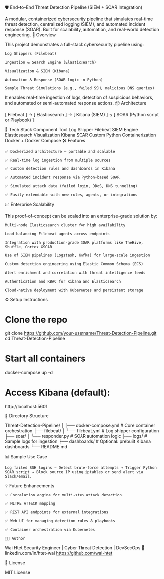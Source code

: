 🛡️ End-to-End Threat Detection Pipeline (SIEM + SOAR Integration)

A modular, containerized cybersecurity pipeline that simulates real-time threat detection, centralized logging (SIEM), and automated incident response (SOAR). Built for scalability, automation, and real-world detection engineering.
🚀 Overview

This project demonstrates a full-stack cybersecurity pipeline using:

    Log Shippers (Filebeat)

    Ingestion & Search Engine (Elasticsearch)

    Visualization & SIEM (Kibana)

    Automation & Response (SOAR logic in Python)

    Sample Threat Simulations (e.g., failed SSH, malicious DNS queries)

It enables real-time ingestion of logs, detection of suspicious behaviors, and automated or semi-automated response actions.
📦 Architecture

[ Filebeat ] → [ Elasticsearch ] → [ Kibana (SIEM) ]
                                  ↘
                               [ SOAR (Python script or Playbook) ]

🧰 Tech Stack
Component	Tool
Log Shipper	Filebeat
SIEM Engine	Elasticsearch
Visualization	Kibana
SOAR	Custom Python
Containerization	Docker + Docker Compose
🛠️ Features

    ✅ Dockerized architecture — portable and scalable

    ✅ Real-time log ingestion from multiple sources

    ✅ Custom detection rules and dashboards in Kibana

    ✅ Automated incident response via Python-based SOAR

    ✅ Simulated attack data (failed login, DDoS, DNS tunneling)

    ✅ Easily extendable with new rules, agents, or integrations

📈 Enterprise Scalability

This proof-of-concept can be scaled into an enterprise-grade solution by:

    Multi-node Elasticsearch cluster for high availability

    Load balancing Filebeat agents across endpoints

    Integration with production-grade SOAR platforms like TheHive, Shuffle, Cortex XSOAR

    Use of SIEM pipelines (Logstash, Kafka) for large-scale ingestion

    Custom detection engineering using Elastic Common Schema (ECS)

    Alert enrichment and correlation with threat intelligence feeds

    Authentication and RBAC for Kibana and Elasticsearch

    Cloud-native deployment with Kubernetes and persistent storage

⚙️ Setup Instructions

# Clone the repo
git clone https://github.com/your-username/Threat-Detection-Pipeline.git
cd Threat-Detection-Pipeline

# Start all containers
docker-compose up -d

# Access Kibana (default):
http://localhost:5601

📂 Directory Structure

Threat-Detection-Pipeline/
│
├── docker-compose.yml       # Core container orchestration
├── filebeat/
│   └── filebeat.yml         # Log shipper configuration
├── soar/
│   └── responder.py         # SOAR automation logic
├── logs/                    # Sample logs for ingestion
├── dashboards/              # Optional: prebuilt Kibana dashboards
└── README.md

📊 Sample Use Case

    Log failed SSH logins → Detect brute-force attempts → Trigger Python SOAR script → Block source IP using iptables or send alert via Slack/email.

💡 Future Enhancements

    ✅ Correlation engine for multi-step attack detection

    ✅ MITRE ATT&CK mapping

    ✅ REST API endpoints for external integrations

    ✅ Web UI for managing detection rules & playbooks

    ✅ Container orchestration via Kubernetes

    👨‍💻 Author

Wai Htet
Security Engineer | Cyber Threat Detection | DevSecOps
🔗 linkedin.com/in/htet-wai
https://github.com/wai-htet


📜 License

MIT License
